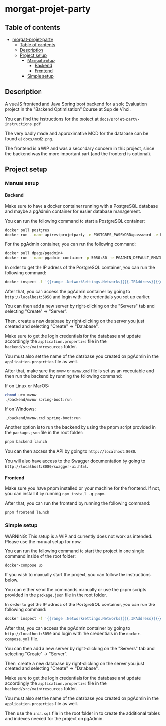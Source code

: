 # morgat-projet-party

## Table of contents

- [morgat-projet-party](#morgat-projet-party)
  - [Table of contents](#table-of-contents)
  - [Description](#description)
  - [Project setup](#project-setup)
    - [Manual setup](#manual-setup)
      - [Backend](#backend)
      - [Frontend](#frontend)
    - [Simple setup](#simple-setup)

## Description

A vueJS frontend and Java Spring boot backend for a solo Evaluation project in the "Backend Optimisation" Course at Sup de Vinci.

You can find the instructions for the project at `docs/projet-party-instructions.pdf`.

The very badly made and approximative MCD for the database can be found at `docs/mcd2.png`.

The frontend is a WIP and was a secondary concern in this project, since the backend was the more important part (and the frontend is optional).

## Project setup

### Manual setup

#### Backend

Make sure to have a docker container running with a PostgreSQL database and maybe a pgAdmin container for easier database management.

You can run the following command to start a PostgreSQL container:

```bash
docker pull postgres
docker run --name apirestprojetparty -e POSTGRES_PASSWORD=password -e POSTGRES_USER=username -p 5432:5432 -d postgres
```

For the pgAdmin container, you can run the following command:

```bash
docker pull dpage/pgadmin4
docker run --name pgadmin-container -p 5050:80 -e PGADMIN_DEFAULT_EMAIL=person@example.com -e PGADMIN_DEFAULT_PASSWORD=password -d dpage/pgadmin4
```

In order to get the IP adress of the PostgreSQL container, you can run the following command:

```bash
docker inspect -f '{{range .NetworkSettings.Networks}}{{.IPAddress}}{{end}}' apirestprojetparty
```

After that, you can access the pgAdmin container by going to `http://localhost:5050` and login with the credentials you set up earlier.

You can then add a new server by right-clicking on the "Servers" tab and selecting "Create" -> "Server".

Then, create a new database by right-clicking on the server you just created and selecting "Create" -> "Database".

Make sure to get the login credentials for the database and update accordingly the `application.properties` file in the `backend/src/main/resources` folder.

You must also set the name of the database you created on pgAdmin in the `application.properties` file as well.

After that, make sure the `mvnw` or `mvnw.cmd` file is set as an executable and then run the backend by running the following command:

If on Linux or MacOS:

```bash
chmod u+x mvnw
./backend/mvnw spring-boot:run
```

If on Windows:

```bash
./backend/mvnw.cmd spring-boot:run
```

Another option is to run the backend by using the pnpm script provided in the `package.json` file in the root folder:

```bash
pnpm backend launch
```

You can then access the API by going to `http://localhost:8080`.

You will also have access to the Swagger documentation by going to `http://localhost:8080/swagger-ui.html`.

#### Frontend

Make sure you have pnpm installed on your machine for the frontend. If not, you can install it by running `npm install -g pnpm`.

After that, you can run the frontend by running the following command:

```bash
pnpm frontend launch
```

### Simple setup

WARNING: This setup is a WIP and currently does not work as intended. Please use the manual setup for now.

You can run the following command to start the project in one single command inside of the root folder:

```bash
docker-compose up
```

If you wish to manually start the project, you can follow the instructions below.

You can either send the commands manually or use the pnpm scripts provided in the `package.json` file in the root folder.

In order to get the IP adress of the PostgreSQL container, you can run the following command:

```bash
docker inspect -f '{{range .NetworkSettings.Networks}}{{.IPAddress}}{{end}}' apirestprojetparty
```

After that, you can access the pgAdmin container by going to `http://localhost:5050` and login with the credentials in the `docker-compose.yml` file.

You can then add a new server by right-clicking on the "Servers" tab and selecting "Create" -> "Server".

Then, create a new database by right-clicking on the server you just created and selecting "Create" -> "Database".

Make sure to get the login credentials for the database and update accordingly the `application.properties` file in the `backend/src/main/resources` folder.

You must also set the name of the database you created on pgAdmin in the `application.properties` file as well.

Then use the `init.sql` file in the root folder in  to create the additional tables and indexes needed for the project on pgAdmin.
